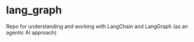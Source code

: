 # lang_graph
Repo for understanding and working with LangChain and LangGraph (as an agentic AI approach)
